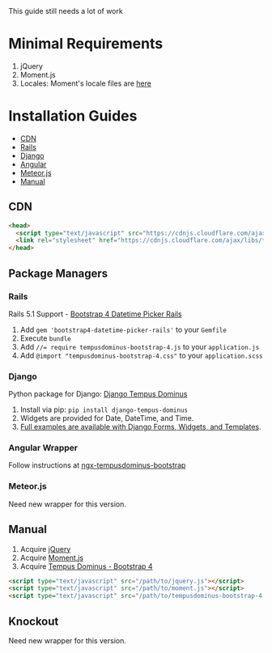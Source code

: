 <div class="alert alert-warning">
    This guide still needs a lot of work
</div>

# Minimal Requirements

1. jQuery <a href="https://jquery.com" target="_blank"><i class="fa fa-external-link" aria-hidden="true"></i></a>
2. Moment.js <a href="https://github.com/moment/moment/tree/master/locale" target="_blank"><i class="fa fa-external-link" aria-hidden="true"></i></a>
3. Locales: Moment's locale files are [here](https://github.com/moment/moment/tree/master/locale)

# Installation Guides
* [CDN](#cdn)
* [Rails](#rails)
* [Django](#django)
* [Angular](#angular-wrapper)
* [Meteor.js](#meteorjs)
* [Manual](#manual)

## CDN
```html
<head>
  <script type="text/javascript" src="https://cdnjs.cloudflare.com/ajax/libs/tempusdominus-bootstrap-4/5.0.0-alpha14/js/tempusdominus-bootstrap-4.min.js"></script>
  <link rel="stylesheet" href="https://cdnjs.cloudflare.com/ajax/libs/tempusdominus-bootstrap-4/5.0.0-alpha14/css/tempusdominus-bootstrap-4.min.css" />
</head>
```

## Package Managers

### Rails

Rails 5.1 Support - [Bootstrap 4 Datetime Picker Rails](https://github.com/Bialogs/bootstrap4-datetime-picker-rails)

1. Add `gem 'bootstrap4-datetime-picker-rails'` to your `Gemfile`
2. Execute `bundle`
3. Add `//= require tempusdominus-bootstrap-4.js` to your `application.js`
4. Add `@import "tempusdominus-bootstrap-4.css"` to your `application.scss`

### Django

Python package for Django: [Django Tempus Dominus](https://pypi.org/project/django-tempus-dominus/)

1. Install via pip: `pip install django-tempus-dominus`
2. Widgets are provided for Date, DateTime, and Time.
3. [Full examples are available with Django Forms, Widgets, and Templates](https://pypi.org/project/django-tempus-dominus/).

### Angular Wrapper

Follow instructions at [ngx-tempusdominus-bootstrap](https://github.com/fetrarij/ngx-tempusdominus-bootstrap) 

### Meteor.js

Need new wrapper for this version.

## Manual

1. Acquire [jQuery](https://jquery.com)
2. Acquire [Moment.js](https://github.com/moment/moment)
3. Acquire [Tempus Dominus - Bootstrap 4](https://github.com/tempusdominus/bootstrap-4)
```html
<script type="text/javascript" src="/path/to/jquery.js"></script>
<script type="text/javascript" src="/path/to/moment.js"></script>
<script type="text/javascript" src="/path/to/tempusdominus-bootstrap-4.min.js"></script>
```

## Knockout

Need new wrapper for this version.
